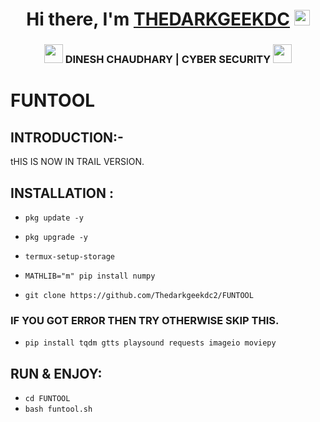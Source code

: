 <div align="center">
   <h1>Hi there, I'm <a href="https://linktr.ee/thedarkgeekdc">THEDARKGEEKDC</a> <img src="https://media.giphy.com/media/hvRJCLFzcasrR4ia7z/giphy.gif" width="25px"> </h1>


   
</div>


<div align="center">
<h3><img src="https://media.giphy.com/media/WUlplcMpOCEmTGBtBW/giphy.gif" width="30">  DINESH CHAUDHARY | CYBER SECURITY <img src="https://media.giphy.com/media/WUlplcMpOCEmTGBtBW/giphy.gif" width="30"></h3>
</div>


# FUNTOOL

## INTRODUCTION:-

tHIS IS NOW IN TRAIL VERSION.

## INSTALLATION :


* `pkg update -y`

* `pkg upgrade -y`

* `termux-setup-storage`

* `MATHLIB="m" pip install numpy`

* `git clone https://github.com/Thedarkgeekdc2/FUNTOOL`


### IF YOU GOT ERROR THEN TRY OTHERWISE SKIP THIS.

* `pip install tqdm gtts playsound requests imageio moviepy`


## RUN & ENJOY:
* `cd FUNTOOL`
* `bash funtool.sh`




